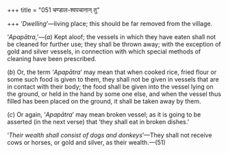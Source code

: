 +++
title = "051 चण्डाल-श्वपचानान् तु"

+++
‘*Dwelling*’—living place; this should be far removed from the village.

‘*Apapātra*,’—(*a*) Kept aloof; the vessels in which they have eaten
shall not be cleaned for further use; they shall be thrown away; with
the exception of gold and silver vessels, in connection with which
special methods of cleaning have been prescribed.

(*b*) Or, the term ‘*Apapātra*’ may mean that when cooked rice, fried
flour or some such food is given to them, they shall not be given in
vessels that are in contact with their body; the food shall be given
into the vessel lying on the ground, or held in the hand by some one
else, and when the vessel thus filled has been placed on the ground, it
shall be taken away by them.

(*c*) Or again, ‘*Apapātra*’ may mean broken vessel; as it is going to
be asserted (in the next verse) that ‘they shall eat in broken dishes.’

‘*Their wealth shall consist of dogs and donkeys*’—They shall not
receive cows or horses, or gold and silver, as their wealth.—(51)


